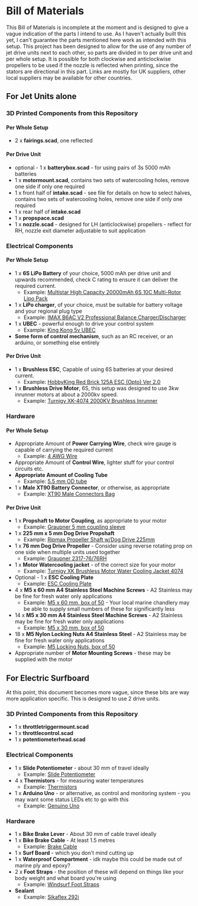 # Bill of Materials

This Bill of Materials is incomplete at the moment and is designed to give a vague indication of the parts I intend to use. As I haven't actually built this yet, I can't guarantee the parts mentioned here work as intended with this setup. This project has been designed to allow for the use of any number of jet drive units next to each other, so parts are divided in to per drive unit and per whole setup. It is possible for both clockwise and anticlockwise propellers to be used if the nozzle is reflected when printing, since the stators are directional in this part. Links are mostly for UK suppliers, other local suppliers may be available for other countries.

## For Jet Units alone
### 3D Printed Components from this Repository
#### Per Whole Setup
* 2 x **fairings.scad**, one reflected
#### Per Drive Unit
* optional - 1 x **batterybox.scad** - for using pairs of 3s 5000 mAh batteries
* 1 x **motormount.scad**, contains two sets of watercooling holes, remove one side if only one required
* 1 x front half of **intake.scad** - see file for details on how to select halves, contains two sets of watercooling holes, remove one side if only one required
* 1 x rear half of **intake.scad**
* 1 x **propspace.scad**
* 1 x **nozzle.scad** - designed for LH (anticlockwise) propellers - reflect for RH, nozzle exit diameter adjustable to suit application
### Electrical Components
#### Per Whole Setup
* 1 x **6S LiPo Battery** of your choice, 5000 mAh per drive unit and upwards recommended, check C rating to ensure it can deliver the required current.
  * Example: [Multistar High Capacity 20000mAh 6S 10C Multi-Rotor Lipo Pack](https://hobbyking.com/en_us/multistar-high-capacity-6s-20000mah-multi-rotor-lipo-pack.html)
* 1 x **LiPo charger**, of your choice, must be suitable for battery voltage and your regional plug type
  * Example: [IMAX B6AC V2 Professional Balance Charger/Discharger](https://hobbyking.com/en_us/imax-b6ac-v2-professional-balance-charger-discharger-uk-plug.html)
* 1 x **UBEC** - powerful enough to drive your control system
  * Example: [King Kong 5v UBEC](https://hobbyking.com/en_us/kingkong-5v-3a-ubec.html)
* **Some form of control mechanism**, such as an RC receiver, or an arduino, or something else entirely
#### Per Drive Unit
* 1 x **Brushless ESC**, Capable of using 6S batteries at your desired current.
  * Example: [HobbyKing Red Brick 125A ESC (Opto) Ver 2.0](https://hobbyking.com/en_us/hobbyking-red-brick-125a-esc-opto-version-11.html)
* 1 x **Brushless Drive Motor**, 6S, this setup was designed to use 3kw inrunner motors at about a 2000kv speed.
  * Example: [Turnigy XK-4074 2000KV Brushless Inrunner](https://hobbyking.com/en_us/turnigy-xk-4074-2000kv-brushless-inrunner.html)
### Hardware
#### Per Whole Setup
* Appropriate Amount of **Power Carrying Wire**, check wire gauge is capable of carrying the required current
  * Example: [4 AWG Wire](http://uk.farnell.com/pro-power/pp001194/tri-rated-wire-25mm2-black-1m/dp/2528090?st=4AWG%20PTFE%20Hook%20Up%20Wire%20-%20Single%20Conductor)
* Appropriate Amount of **Control Wire**, lighter stuff for your control circuits etc.
* **Appropriate Amount of Cooling Tube**
  * Example: [5.5 mm OD tube](https://www.ebay.co.uk/itm/FUEL-LINE-PIPE-3MM-2-5MM-2MM-STRIMMER-CHAINSAW-LEAF-BLOWER-BRUSHCUTTER/182449552230?hash=item2a7ad73b66:m:mXECM6T0kKO2MeQfwsezfJg)
* 1 x **Male XT90 Battery Connector**, or otherwise, as appropriate
  * Example: [XT90 Male Connectors Bag](https://hobbyking.com/en_us/nylonxt90connectorsmale-5pcs-bag.html)
#### Per Drive Unit
* 1 x **Propshaft to Motor Coupling**, as appropriate to your motor
  * Example: [Graupner 5 mm coupling sleeve](https://www.cornwallmodelboats.co.uk/acatalog/couplings-solid.html)
* 1 x **225 mm x 5 mm Dog Drive Propshaft**
  * Example: [Ripmax Propeller Shaft w/Dog Drive 225mm](https://www.cornwallmodelboats.co.uk/acatalog/Ripmax-dog-drive.html)
* 1 x **76 mm Dog Drive Propeller** - Consider using reverse rotating prop on one side when multiple units used together
  * Example: [Graupner 2317-76/76RH](https://modelmarinesupplies.co.uk/products.php?cat=37)
* 1 x **Motor Watercooling jacket** - of the correct size for your motor
  * Example: [Turnigy XK Brushless Motor Water Cooling Jacket 4074](https://hobbyking.com/en_us/turnigy-xk-brushless-motor-water-cooling-jacket-4074-40-50mm-purple.html)
* Optional - 1 x **ESC Cooling Plate**
  * Example: [ESC Cooling Plate](https://www.ebay.co.uk/i/263228653331?chn=ps&dispItem=1&adgroupid=53235196040&rlsatarget=pla-399367060529&abcId=1130076&adtype=pla&merchantid=116485770&poi=&googleloc=1006900&device=c&campaignid=1029943365&crdt=0)
* 4 x **M5 x 60 mm A4 Stainless Steel Machine Screws** - A2 Stainless may be fine for fresh water only applications
  * Example: [M5 x 60 mm, box of 50](http://uk.farnell.com/tr-fastenings/m5-60-m7a2mc-s50-but-3-0a-f/screw-button-head-hex-socket-m5/dp/2846552) - Your local marine chandlery may be able to supply small numbers of these for significantly less
* 14 x **M5 x 30 mm A4 Stainless Steel Machine Screws** - A2 Stainless may be fine for fresh water only applications
  * Example: [M5 x 30 mm, box of 50](http://uk.farnell.com/tr-fastenings/m5-30-m4a2mc-s50-but-t25/screw-button-head-hex-socket-m5/dp/2846531)
* 18 x **M5 Nylon Locking Nuts A4 Stainless Steel** - A2 Stainless may be fine for fresh water only applications
  * Example: [M5 Locking Nuts, box of 50](http://uk.farnell.com/tr-fastenings/m5-n5a4-s50/nyloc-nut-s-s-a4-m5/dp/1420449)
* Appropriate number of **Motor Mounting Screws** - these may be supplied with the motor
## For Electric Surfboard
At this point, this document becomes more vague, since these bits are way more application specific. This is designed to use 2 drive units.
### 3D Printed Components from this Repository
* 1 x **throttletriggermount.scad**
* 1 x **throttlecontrol.scad**
* 1 x **potentiometerhead.scad**
### Electrical Components
* 1 x **Slide Potentiometer** - about 30 mm of travel ideally
  * Example: [Slide Potentiometer](https://www.mouser.co.uk/ProductDetail/ALPS/RS301111AA06?qs=sGAEpiMZZMtC25l1F4XBUzlG%2f5OCV2rcfhtmkEc49uU%3d)
* 4 x **Thermistors** - for measuring water temperatures
  * Example: [Thermistors](http://cpc.farnell.com/vishay/ntcle100e3472jb0/thermistor-ntc/dp/SN36241) 
* 1 x **Arduino Uno** - or alternative, as control and monitoring system - you may want some status LEDs etc to go with this
  * Example: [Genuino Uno](https://store.arduino.cc/genuino-uno-rev3)
### Hardware
* 1 x **Bike Brake Lever** - About 30 mm of cable travel ideally
* 1 x **Bike Brake Cable** - At least 1.5 metres
  * Example: [Brake Cable](https://smile.amazon.co.uk/Clarks-Universal-Galvanised-Brake-Casing/dp/B005PVLQ4S/ref=sr_1_7?ie=UTF8&qid=1523113931&sr=8-7&keywords=brake+cable)
* 1 x **Surf Board** - which you don't mind cutting up
* 1 x **Waterproof Compartment** - idk maybe this could be made out of marine ply and epoxy?
* 2 x **Foot Straps** - the position of these will depend on things like your body weight and what board you're using
  * Example: [Windsurf Foot Straps](https://www.wetsuitoutlet.co.uk/2018-mystic-windsurf-footstrap-black-180127-p-25116.html?source=googleshopping&gclid=CjwKCAjw-6bWBRBiEiwA_K1ZDX3pS_yRMumHBa3RRMhJTLrzfQuqTKtwrsD0yZOBRDTshWrR3c5_ThoCFWQQAvD_BwE)
* **Sealant**
  * Example: [Sikaflex 292i](https://www.sealantsandtoolsdirect.co.uk/manufacturers/sika_sikaflex_marine/sikaflex_sealants_and_adhesives/sika_sikaflex_292_i_marine_high_strength_adhesive_white_P27604.html)
